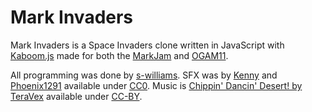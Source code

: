 # Mark Invaders

Mark Invaders is a Space Invaders clone written in JavaScript with [Kaboom.js](https://kaboomjs.com/) made for both the [MarkJam](https://itch.io/jam/mark-jam) and [OGAM11](https://itch.io/jam/one-game-a-month-11).

All programming was done by [s-williams](https://github.com/s-williams). SFX was by [Kenny](https://kenney.nl/) and [Phoenix1291](https://opengameart.org/content/sfx-the-ultimate-2017-16-bit-mini-pack) available under [CC0](https://creativecommons.org/publicdomain/zero/1.0/). Music is [Chippin' Dancin' Desert! by TeraVex](https://www.newgrounds.com/audio/listen/997121) available under [CC-BY](https://creativecommons.org/licenses/by/3.0/).
